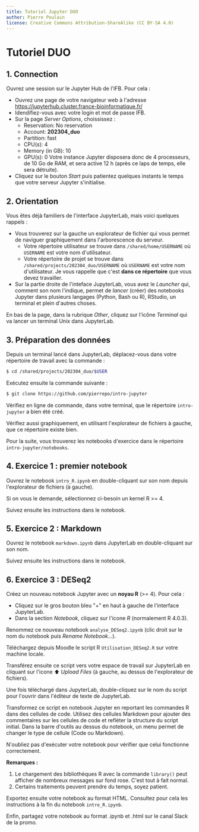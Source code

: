 ```yaml
---
title: Tutoriel Jupyter DUO
author: Pierre Poulain
license: Creative Commons Attribution-ShareAlike (CC BY-SA 4.0)
---
```


# Tutoriel DUO

## 1. Connection 
Ouvrez une session sur le Jupyter Hub de l'IFB. Pour cela :

- Ouvrez une page de votre navigateur web à l'adresse <https://jupyterhub.cluster.france-bioinformatique.fr/>
- Idendifiez-vous avec votre login et mot de passe IFB.
- Sur la page *Server Options*, choississez :
    + Reservation: No reservation
    + Account: **202304_duo**
    + Partition: fast
    + CPU(s): 4
    + Memory (in GB): 10
    + GPU(s): 0
    Votre instance Jupyter disposera donc de 4 processeurs, de 10 Go de RAM, et sera active 12 h (après ce laps de temps, elle sera détruite).
- Cliquez sur le bouton *Start* puis patientez quelques instants le temps que votre serveur Jupyter s'initialise.


## 2. Orientation

Vous êtes déjà familiers de l'interface JupyterLab, mais voici quelques rappels :

- Vous trouverez sur la gauche un explorateur de fichier qui vous permet de naviguer graphiquement dans l'arborescence du serveur.
    + Votre répertoire utilisateur se trouve dans `/shared/home/USERNAME` où `USERNAME` est votre nom d'utilisateur.
    + Votre répertoire de projet se trouve dans `/shared/projects/202304_duo/USERNAME` où `USERNAME` est votre nom d'utilisateur. Je vous rappelle que c'est **dans ce répertoire** que vous devez travailler.
- Sur la partie droite de l'inteface JupyterLab, vous avez le *Launcher* qui, comment son nom l'indique, permet de *lancer* (créer) des notebooks Jupyter dans plusieurs langages (Python, Bash ou R), RStudio, un terminal et plein d'autres choses.

En bas de la page, dans la rubrique *Other*, cliquez sur l'icône *Terminal* qui va lancer un terminal Unix dans JupyterLab.


## 3. Préparation des données

Depuis un terminal lancé dans JupyterLab, déplacez-vous dans votre répertoire de travail avec la commande :

```bash
$ cd /shared/projects/202304_duo/$USER
```

Exécutez ensuite la commande suivante :

```bash
$ git clone https://github.com/pierrepo/intro-jupyter
```

Vérifiez en ligne de commande, dans votre terminal, que le répertoire `intro-jupyter` a bien été créé.

Vérifiez aussi graphiquement, en utilisant l'explorateur de fichiers à gauche, que ce répertoire existe bien.

Pour la suite, vous trouverez les notebooks d'exercice dans le répertoire `intro-jupyter/notebooks`.


## 4. Exercice 1 : premier notebook

Ouvrez le notebook `intro_R.ipynb` en double-cliquant sur son nom depuis l'explorateur de fichiers (à gauche).

Si on vous le demande, sélectionnez ci-besoin un kernel R >= 4.

Suivez ensuite les instructions dans le notebook.


## 5. Exercice 2 : Markdown

Ouvrez le notebook `markdown.ipynb` dans JupyterLab en double-cliquant sur son nom. 

Suivez ensuite les instructions dans le notebook.


## 6. Exercice 3 : DESeq2

Créez un nouveau notebook Jupyter avec un **noyau R** (>= 4). Pour cela :

- Cliquez sur le gros bouton bleu "+" en haut à gauche de l'interface JupyterLab.
- Dans la section *Notebook*, cliquez sur l'icone *R* (normalement R 4.0.3).

Renommez ce nouveau notebook `analyse_DESeq2.ipynb` (clic droit sur le nom du notebook puis *Rename Notebook...*).

Téléchargez depuis Moodle le script R `Utilisation_DESeq2.R` sur votre machine locale.

Transférez ensuite ce script vers votre espace de travail sur JupyterLab en cliquant sur l'icone ⬆️ *Upload Files* (à gauche, au dessus de l'explorateur de fichiers).

Une fois téléchargé dans JupyterLab, double-cliquez sur le nom du script pour l'ouvrir dans l'éditeur de texte de JupyterLab.

Transformez ce script en notebook Jupyter en reportant les commandes R dans des cellules de code. Utilisez des cellules Markdown pour ajouter des commentaires sur les cellules de code et refléter la structure du script initial. Dans la barre d'outils au dessus du notebook, un menu permet de changer le type de cellule (Code ou Markdown).

N'oubliez pas d'exécuter votre notebook pour vérifier que celui fonctionne correctement.

**Remarques :** 

1. Le chargement des bibliothèques R avec la commande `library()` peut afficher de nombreux messages sur fond rose. C'est tout à fait normal.
1. Certains traitements peuvent prendre du temps, soyez patient.

Exportez ensuite votre notebook au format HTML. Consultez pour cela les instructions à la fin du notebook `intro_R.ipynb`.

Enfin, partagez votre notebook au format .ipynb et .html sur le canal Slack de la promo.

